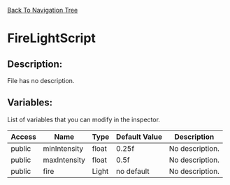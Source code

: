 [Back To Navigation Tree](https://wesleywh.github.io/githubpages/docs/navigation.html)
# FireLightScript

## Description:
File has no description.

## Variables:
List of variables that you can modify in the inspector.

|Access|Name|Type|Default Value|Description|
|---|---|---|---|---|
|public|minIntensity|float|0.25f|No description.|
|public|maxIntensity|float|0.5f|No description.|
|public|fire|Light|no default|No description.|
